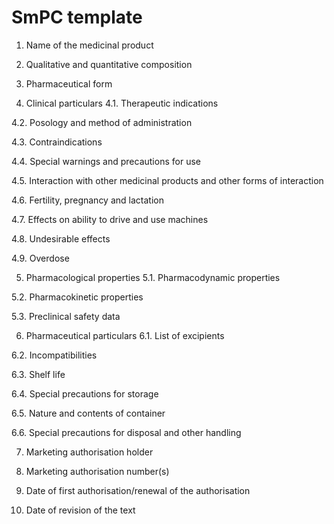# SmPC template


1. Name of the medicinal product


2. Qualitative and quantitative composition


3. Pharmaceutical form


4. Clinical particulars
4.1. Therapeutic indications

4.2. Posology and method of administration

4.3. Contraindications

4.4. Special warnings and precautions for use

4.5. Interaction with other medicinal products and other forms of interaction

4.6. Fertility, pregnancy and lactation

4.7. Effects on ability to drive and use machines

4.8. Undesirable effects

4.9. Overdose


5. Pharmacological properties
5.1. Pharmacodynamic properties

5.2. Pharmacokinetic properties

5.3. Preclinical safety data


6. Pharmaceutical particulars
6.1. List of excipients

6.2. Incompatibilities

6.3. Shelf life

6.4. Special precautions for storage

6.5. Nature and contents of container

6.6. Special precautions for disposal and other handling


7. Marketing authorisation holder


8. Marketing authorisation number(s)


9. Date of first authorisation/renewal of the authorisation


10. Date of revision of the text
